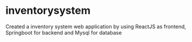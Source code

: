 # inventorysystem
Created a inventory system web application by using ReactJS as frontend, Springboot for backend and Mysql for database 
